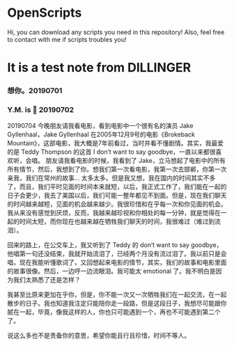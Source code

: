 # OpenScripts

Hi, you can download any scripts you need in this repository! Also, feel free to contact with me if scripts troubles you!

# It is a test note from DILLINGER

### 想你。20190701
### Y.M. is :pig: 20190702


20190704
今晚朋友请我看电影，看到电影中一个很有名的演员 Jake Gyllenhaal，Jake Gyllenhaal 在2005年12月9号的电影《Brokeback Mountain》，这部电影，我大概是7年前看过，当时并看不懂剧情。其实，我最爱的是 Teddy Thompson 的这首 I don’t want to say goodbye，一直以来都很喜欢听，会唱。
朋友请我看电影的时候，我看到了 Jake，立马想起了电影中的所有所有情节，然后，我想到了你。想我们第一次看电影，我第一次去邯郸，你第一次亲我，我们在常州的故事… 太多太多。但是我又想，我在国内的时间其实不多了，而且，我们平时见面的时间本来就短，以后，我正式工作了，我们能在一起的日子会更少，我去了美国以后，我们可能一整年都见不到面。但是，现在我们聊天的时间越来越短，见面的机会越来越少。我很珍惜和在乎每一次和你见面的机会。
我从来没有感觉到厌烦，反而，我越来越珍视和你相处的每一分钟，就是觉得在一起的时间太短，而你现在也越来越在牺牲我们聊天的时间，我很难过（难过到流泪）。

回来的路上，在公交车上，我又听到了 Teddy 的  don’t want to say goodbye，他唱第一句还没结束，我就开始流泪了，已经两个月没有流过泪了。我以前只是会唱，现在我能听懂歌词了，又回想起来电影的情节，其实，我们的故事和电影里面的故事很像。然后，一边哼一边流眼泪。我可能太 emotional 了。我不明白是因为我们太熟悉了还是怎样？

我甚至比原来更加在乎你，但是，你不能一次又一次牺牲我们在一起交流，在一起散步的日子。我也知道我注定只能陪你走一段路，但是这段日子，我想尽可能跟你腻在一起，毕竟，像我这样的人，你也只可能遇到一个，再也不可能遇到第二个了。

说这么多也不是责备你的意思，希望你能且行且珍惜，时间不等人。 
